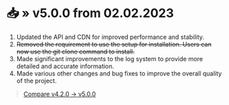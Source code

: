 <!-- [[> SEO
###### Number: 2.3

###### Title: Changelog for v5.x.x - Stella Mod Documentation
###### Description: This page contains the changelog for version v5.x.x of the Genshin Stella Mod. The update v5.0.0, released on February 2, 2023, brings several enhancements aimed at improving performance and stability. The API and CDN have been updated to achieve better performance. The log system has undergone significant improvements, providing users with more detailed and accurate information. Additionally, various other changes and bug fixes have been implemented to enhance the overall quality of the project
###### Tags: genshin stella mod, changelog, mod update, version v5.0.0, performance improvements, stability enhancements, api update, cdn update, log system improvements, bug fixes, project update, code enhancements, software stability, software performance, software update, software log system, project quality, software development, software changelog, software version v5.x.x, git clone command, installation process, software bug fixes, software releases, software development update
###### Canonical: /genshin-impact-reshade/docs?page=changelog_v5
]]> -->

# 📥 » v5.0.0 from 02.02.2023
1. Updated the API and CDN for improved performance and stability.
2. ~~Removed the requirement to use the setup for installation. Users can now use the git clone command to install.~~
3. Made significant improvements to the log system to provide more detailed and accurate information.
4. Made various other changes and bug fixes to improve the overall quality of the project.

> [Compare v4.2.0 -> v5.0.0](https://github.com/sefinek24/Genshin-Impact-ReShade/compare/v4.2.0...v5.0.0)
